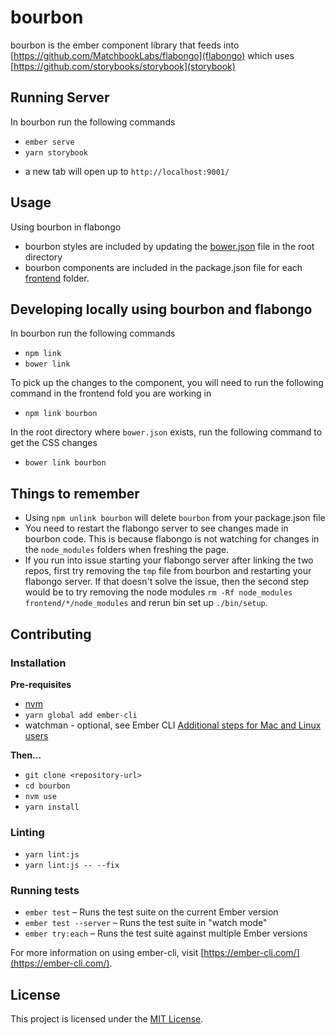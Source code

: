 bourbon
==============================================================================

bourbon is the ember component library that feeds into [https://github.com/MatchbookLabs/flabongo](flabongo) which uses [https://github.com/storybooks/storybook](storybook)


Running Server
------------------------------------------------------------------------------
In bourbon run the following commands
* `ember serve`
* `yarn storybook`

- a new tab will open up to `http://localhost:9001/`

Usage
------------------------------------------------------------------------------

Using bourbon in flabongo

- bourbon styles are included by updating the [bower.json](https://github.com/MatchbookLabs/flabongo/blob/master/bower.json) file in the root directory
- bourbon components are included in the package.json file for each [frontend](https://github.com/MatchbookLabs/flabongo/tree/master/frontend) folder.


Developing locally using bourbon and flabongo
------------------------------------------------------------------------------

In bourbon run the following commands
* `npm link`
* `bower link`

To pick up the changes to the component, you will need to run the following command in the frontend fold you are working in
* `npm link bourbon`

In the root directory where `bower.json` exists, run the following command to get the CSS changes
* `bower link bourbon`

## Things to remember
* Using `npm unlink bourbon` will delete `bourbon` from your package.json file
* You need to restart the flabongo server to see changes made in bourbon code. This is because flabongo is not watching for changes in the `node_modules` folders when freshing the page.
* If you run into issue starting your flabongo server after linking the two repos, first try removing the `tmp` file from bourbon and restarting your flabongo server.  If that doesn't solve the issue, then the second step would be to try removing the node modules `rm -Rf node_modules frontend/*/node_modules`  and rerun bin set up `./bin/setup`.


Contributing
------------------------------------------------------------------------------

### Installation

**Pre-requisites**
* [nvm](https://github.com/nvm-sh/nvm#installing-and-updating)
* `yarn global add ember-cli`
* watchman - optional, see Ember CLI [Additional steps for Mac and Linux users](https://cli.emberjs.com/release/basic-use/#additionalstepsformacandlinuxusers)

**Then...**
* `git clone <repository-url>`
* `cd bourbon`
* `nvm use`
* `yarn install`

### Linting

* `yarn lint:js`
* `yarn lint:js -- --fix`

### Running tests

* `ember test` – Runs the test suite on the current Ember version
* `ember test --server` – Runs the test suite in "watch mode"
* `ember try:each` – Runs the test suite against multiple Ember versions

For more information on using ember-cli, visit [https://ember-cli.com/](https://ember-cli.com/).

License
------------------------------------------------------------------------------

This project is licensed under the [MIT License](LICENSE.md).
